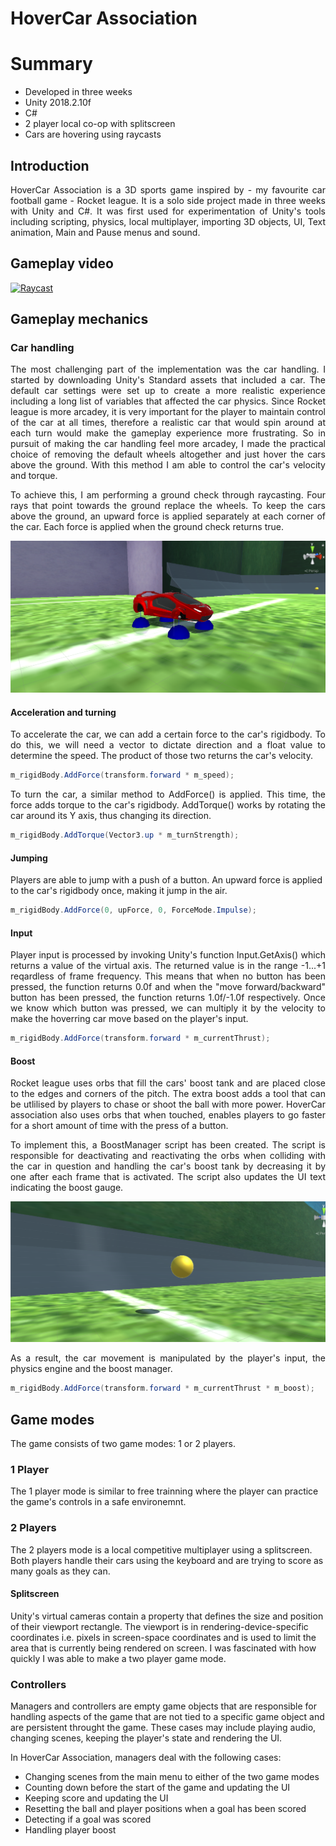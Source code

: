 # HoverCar Association #

# Summary
* Developed in three weeks
* Unity 2018.2.10f
* C#
* 2 player local co-op with splitscreen
* Cars are hovering using raycasts


## Introduction ##
<p align="Justify">
HoverCar Association is a 3D sports game inspired by - my favourite car football game - Rocket league. It is a solo side project made in three weeks with Unity and C#. It was first used for experimentation of Unity's tools including scripting, physics, local multiplayer, importing 3D objects, UI, Text animation, Main and Pause menus and sound.
</p>

## Gameplay video ##

[![Raycast](http://img.youtube.com/vi/ubPr9XzjK8Q/2.jpg)](http://www.youtube.com/watch?v=dJGiz-4q9ys&ab_channel=ChristomanosAnastasiou)

## Gameplay mechanics ##



### Car handling ###

<p align="Justify">
The most challenging part of the implementation was the car handling. I started by downloading Unity's Standard assets that included a car. The default car settings were set up to create a more realistic experience including a long list of variables that affected the car physics. Since Rocket league is more arcadey, it is very important for the player to maintain control of the car at all times, therefore a realistic car that would spin around at each turn would make the gameplay experience more frustrating. So in pursuit of making the car handling feel more arcadey, I made the practical choice of removing the default wheels altogether and just hover the cars above the ground. With this method I am able to control the car's velocity and torque. 
</p>

<p align="Justify">
To achieve this, I am performing a ground check through raycasting. Four rays that point towards the ground replace the wheels. To keep the cars above the ground, an upward force is applied separately at each corner of the car. Each force is applied when the ground check returns true.
</p>
  
  
![ScreenShot](https://github.com/hristomanos/HoverCarAssociation/blob/master/HoverCar2.png)

#### Acceleration and turning ####

<p align="Justify">
To accelerate the car, we can add a certain force to the car's rigidbody. To do this, we will need a vector to dictate direction and a float value to determine the speed. The product of those two returns the car's velocity. 
</p>

```C#
m_rigidBody.AddForce(transform.forward * m_speed);
```

<p align="Justify">
To turn the car, a similar method to AddForce() is applied. This time, the force adds torque to the car's rigidbody. AddTorque() works by rotating the car around its Y axis, thus changing its direction. 
</p>
  
```C#
m_rigidBody.AddTorque(Vector3.up * m_turnStrength);
```

#### Jumping ####

Players are able to jump with a push of a button. An upward force is applied to the car's rigidbody once, making it jump in the air.

```C#
m_rigidBody.AddForce(0, upForce, 0, ForceMode.Impulse);
```

#### Input ####

<p align="Justify">
Player input is processed by invoking Unity's function Input.GetAxis() which returns a value of the virtual axis. The returned value is in the range -1...+1 reqardless of frame frequency. This means that when no button has been pressed, the function returns 0.0f and when the "move forward/backward" button has been pressed, the function returns 1.0f/-1.0f respectively. Once we know which button was pressed, we can multiply it by the velocity to make the hoverring car move based on the player's input.
</p>
  
```c#
m_rigidBody.AddForce(transform.forward * m_currentThrust);
```

#### Boost ####
<p align="Justify">
Rocket league uses orbs that fill the cars' boost tank and are placed close to the edges and corners of the pitch. The extra boost adds a tool that can be utlilised by players to chase or shoot the ball with more power. HoverCar association also uses orbs that when touched, enables players to go faster for a short amount of time with the press of a button.
</p>

<p align="Justify">
To implement this, a BoostManager script has been created. The script is responsible for deactivating and reactivating the orbs when colliding with the car in question and handling the car's boost tank by decreasing it by one after each frame that is activated. The script also updates the UI text indicating the boost gauge.
</p>

![ScreenShot](https://github.com/hristomanos/HoverCarAssociation/blob/master/orb.png)

<p align="Justify">
As a result, the car movement is manipulated by the player's input, the physics engine and the boost manager.
</p>

```c#
m_rigidBody.AddForce(transform.forward * m_currentThrust * m_boost);
```

## Game modes ##
<p align="Justify">
The game consists of two game modes: 1 or 2 players. 

### 1 Player ###
The 1 player mode is similar to free trainning where the player can practice the game's controls in a safe environemnt.

### 2 Players ###
The 2 players mode is a local competitive multiplayer using a splitscreen. Both players handle their cars using the keyboard and are trying to score as many goals as they can.

#### Splitscreen ####

 Unity's virtual cameras contain a property that defines the size and position of their viewport rectangle. The viewport is in rendering-device-specific coordinates i.e. pixels in screen-space coordinates and is used to limit the area that is currently being rendered on screen. I was fascinated with how quickly I was able to make a two player game mode.

### Controllers ###
Managers and controllers are empty game objects that are responsible for handling aspects of the game that are not tied to a specific game object and are persistent throught the game. These cases may include playing audio, changing scenes, keeping the player's state and rendering the UI.
  
In HoverCar Association, managers deal with the following cases:
  
  * Changing scenes from the main menu to either of the two game modes
  * Counting down before the start of the game and updating the UI
  * Keeping score and updating the UI
  * Resetting the ball and player positions when a goal has been scored
  * Detecting if a goal was scored
  * Handling player boost
  
